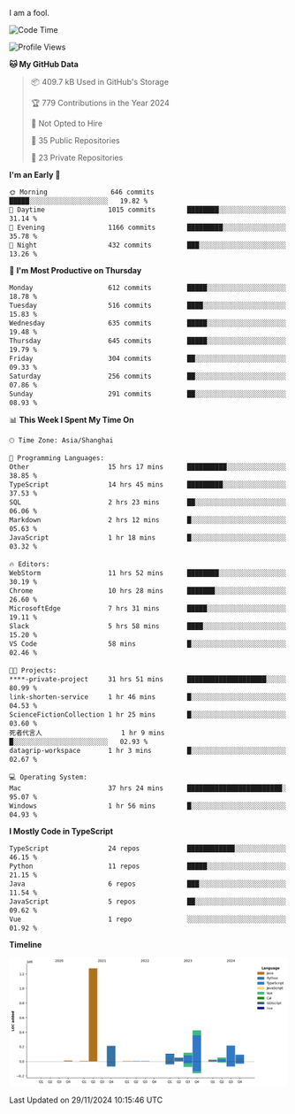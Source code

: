 I am a fool.

<!--START_SECTION:waka-->
![Code Time](http://img.shields.io/badge/Code%20Time-2%2C174%20hrs%2035%20mins-blue)

![Profile Views](http://img.shields.io/badge/Profile%20Views-0-blue)

**🐱 My GitHub Data** 

> 📦 409.7 kB Used in GitHub's Storage 
 > 
> 🏆 779 Contributions in the Year 2024
 > 
> 🚫 Not Opted to Hire
 > 
> 📜 35 Public Repositories 
 > 
> 🔑 23 Private Repositories 
 > 
**I'm an Early 🐤** 

```text
🌞 Morning                646 commits         █████░░░░░░░░░░░░░░░░░░░░   19.82 % 
🌆 Daytime                1015 commits        ████████░░░░░░░░░░░░░░░░░   31.14 % 
🌃 Evening                1166 commits        █████████░░░░░░░░░░░░░░░░   35.78 % 
🌙 Night                  432 commits         ███░░░░░░░░░░░░░░░░░░░░░░   13.26 % 
```
📅 **I'm Most Productive on Thursday** 

```text
Monday                   612 commits         █████░░░░░░░░░░░░░░░░░░░░   18.78 % 
Tuesday                  516 commits         ████░░░░░░░░░░░░░░░░░░░░░   15.83 % 
Wednesday                635 commits         █████░░░░░░░░░░░░░░░░░░░░   19.48 % 
Thursday                 645 commits         █████░░░░░░░░░░░░░░░░░░░░   19.79 % 
Friday                   304 commits         ██░░░░░░░░░░░░░░░░░░░░░░░   09.33 % 
Saturday                 256 commits         ██░░░░░░░░░░░░░░░░░░░░░░░   07.86 % 
Sunday                   291 commits         ██░░░░░░░░░░░░░░░░░░░░░░░   08.93 % 
```


📊 **This Week I Spent My Time On** 

```text
🕑︎ Time Zone: Asia/Shanghai

💬 Programming Languages: 
Other                    15 hrs 17 mins      ██████████░░░░░░░░░░░░░░░   38.85 % 
TypeScript               14 hrs 45 mins      █████████░░░░░░░░░░░░░░░░   37.53 % 
SQL                      2 hrs 23 mins       ██░░░░░░░░░░░░░░░░░░░░░░░   06.06 % 
Markdown                 2 hrs 12 mins       █░░░░░░░░░░░░░░░░░░░░░░░░   05.63 % 
JavaScript               1 hr 18 mins        █░░░░░░░░░░░░░░░░░░░░░░░░   03.32 % 

🔥 Editors: 
WebStorm                 11 hrs 52 mins      ████████░░░░░░░░░░░░░░░░░   30.19 % 
Chrome                   10 hrs 28 mins      ███████░░░░░░░░░░░░░░░░░░   26.60 % 
MicrosoftEdge            7 hrs 31 mins       █████░░░░░░░░░░░░░░░░░░░░   19.11 % 
Slack                    5 hrs 58 mins       ████░░░░░░░░░░░░░░░░░░░░░   15.20 % 
VS Code                  58 mins             █░░░░░░░░░░░░░░░░░░░░░░░░   02.46 % 

🐱‍💻 Projects: 
****-private-project     31 hrs 51 mins      ████████████████████░░░░░   80.99 % 
link-shorten-service     1 hr 46 mins        █░░░░░░░░░░░░░░░░░░░░░░░░   04.53 % 
ScienceFictionCollection 1 hr 25 mins        █░░░░░░░░░░░░░░░░░░░░░░░░   03.60 % 
死者代言人                    1 hr 9 mins         █░░░░░░░░░░░░░░░░░░░░░░░░   02.93 % 
datagrip-workspace       1 hr 3 mins         █░░░░░░░░░░░░░░░░░░░░░░░░   02.67 % 

💻 Operating System: 
Mac                      37 hrs 24 mins      ████████████████████████░   95.07 % 
Windows                  1 hr 56 mins        █░░░░░░░░░░░░░░░░░░░░░░░░   04.93 % 
```

**I Mostly Code in TypeScript** 

```text
TypeScript               24 repos            ████████████░░░░░░░░░░░░░   46.15 % 
Python                   11 repos            █████░░░░░░░░░░░░░░░░░░░░   21.15 % 
Java                     6 repos             ███░░░░░░░░░░░░░░░░░░░░░░   11.54 % 
JavaScript               5 repos             ██░░░░░░░░░░░░░░░░░░░░░░░   09.62 % 
Vue                      1 repo              ░░░░░░░░░░░░░░░░░░░░░░░░░   01.92 % 
```



**Timeline**

![Lines of Code chart](https://raw.githubusercontent.com/VeejaLiu/VeejaLiu/master/assets/bar_graph.png)


 Last Updated on 29/11/2024 10:15:46 UTC
<!--END_SECTION:waka-->
